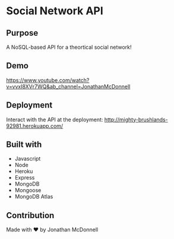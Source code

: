 # Social Network API

## Purpose
A NoSQL-based API for a theortical social network!

## Demo
https://www.youtube.com/watch?v=vvxI8XVr7WQ&ab_channel=JonathanMcDonnell

## Deployment
Interact with the API at the deployment: http://mighty-brushlands-92981.herokuapp.com/

## Built with
* Javascript
* Node
* Heroku
* Express
* MongoDB
* Mongoose
* MongoDB Atlas

## Contribution
Made with ❤️ by Jonathan McDonnell
